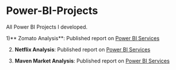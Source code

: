 # Power-BI-Projects

All Power BI Projects I developed.

1)** Zomato Analysis**: Published report on <a href="https://app.powerbi.com/reportEmbed?reportId=198047d9-dc69-4c24-9bd3-de18d01a3644&autoAuth=true&ctid=6e940aac-4274-4c97-9b7d-b21433f2fb2f&config=eyJjbHVzdGVyVXJsIjoiaHR0cHM6Ly93YWJpLWluZGlhLWNlbnRyYWwtYS1wcmltYXJ5LXJlZGlyZWN0LmFuYWx5c2lzLndpbmRvd3MubmV0LyJ9">Power BI Services</a>

2) **Netflix Analysis**: Published report on <a href="https://app.powerbi.com/reportEmbed?reportId=c6829bc3-3bf3-43ad-98ad-ac5ebd097899&autoAuth=true&ctid=6e940aac-4274-4c97-9b7d-b21433f2fb2f&config=eyJjbHVzdGVyVXJsIjoiaHR0cHM6Ly93YWJpLWluZGlhLWNlbnRyYWwtYS1wcmltYXJ5LXJlZGlyZWN0LmFuYWx5c2lzLndpbmRvd3MubmV0LyJ9">Power BI Services</a>

3) **Maven Market Analysis**: Published report on <a href="https://app.powerbi.com/reportEmbed?reportId=58783e94-9898-41cd-80f5-8fe4951edeb2&autoAuth=true&ctid=6e940aac-4274-4c97-9b7d-b21433f2fb2f&config=eyJjbHVzdGVyVXJsIjoiaHR0cHM6Ly93YWJpLWluZGlhLWNlbnRyYWwtYS1wcmltYXJ5LXJlZGlyZWN0LmFuYWx5c2lzLndpbmRvd3MubmV0LyJ9">Power BI Services</a> 
